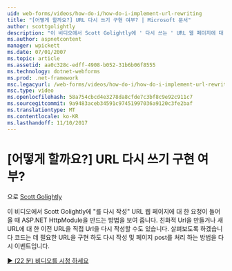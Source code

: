 ```yaml
---
uid: web-forms/videos/how-do-i/how-do-i-implement-url-rewriting
title: "[어떻게 할까요?] URL 다시 쓰기 구현 여부? | Microsoft 문서"
author: scottgolightly
description: "이 비디오에서 Scott Golightly에 ' 다시 쓰는 ' URL 웹 페이지에 대 한 요청이 들어올 때 ASP.NET HttpModule을 만드는 방법을 보여 줍니다. 다시 작성 해야 할 수 있습니다..."
ms.author: aspnetcontent
manager: wpickett
ms.date: 07/01/2007
ms.topic: article
ms.assetid: aa0c328c-edff-4908-b052-31b6b06f8555
ms.technology: dotnet-webforms
ms.prod: .net-framework
msc.legacyurl: /web-forms/videos/how-do-i/how-do-i-implement-url-rewriting
msc.type: video
ms.openlocfilehash: 58a754cbcd4e3278da8cfde7c3bf8c9e92c911c7
ms.sourcegitcommit: 9a9483aceb34591c97451997036a9120c3fe2baf
ms.translationtype: MT
ms.contentlocale: ko-KR
ms.lasthandoff: 11/10/2017
---
```

<a name="how-do-i-implement-url-rewriting"></a>[어떻게 할까요?] URL 다시 쓰기 구현 여부?
====================
으로 [Scott Golightly](https://github.com/scottgolightly)

이 비디오에서 Scott Golightly에 "를 다시 작성" URL 웹 페이지에 대 한 요청이 들어올 때 ASP.NET HttpModule을 만드는 방법을 보여 줍니다. 친화적 Url을 만들거나 새 URL에 대 한 이전 URL을 직접 Url을 다시 작성할 수도 있습니다. 살펴보도록 하겠습니다 코드는 데 필요한 URL을 구현 하도 다시 작성 및 페이지 post를 처리 하는 방법을 다시 이벤트입니다.

[&#9654; (22 분) 비디오를 시청 하세요](https://channel9.msdn.com/Blogs/ASP-NET-Site-Videos/how-do-i-implement-url-rewriting)
